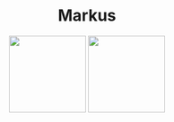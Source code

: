 <div align="center">
  
# Markus
	
</div>
<div align="center">
<img height="137px" src="https://github-readme-stats.vercel.app/api?username=zgast&hide_title=true&hide_border=true&show_icons=true&include_all_commits=true&count_private=true&line_height=21&theme=dark" /><!-- wi*quL3fcV -->
<img height="137px" src="https://github-readme-stats.vercel.app/api/top-langs/?username=zgast&hide=html&hide_title=true&hide_border=true&layout=compact&langs_count=6&exclude_repo=comp426,Redventures-Movie-Quotes&theme=dark" />
</div>
